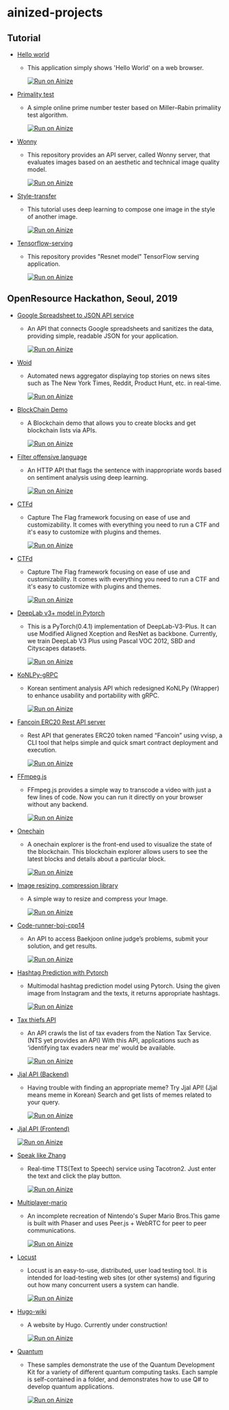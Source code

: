 # ainized-projects

## Tutorial
* [Hello world](https://github.com/ainize-team/ainize-run-helloworld-example)  
  - This application simply shows 'Hello World' on a web browser.  

    [![Run on Ainize](https://ainize.ai/static/images/run_on_ainize_button.svg)](https://ainize.web.app/redirect?git_repo=github.com/ainize-team/ainize-run-helloworld-example)

* [Primality test](https://github.com/ainize-team/ainize-run-primality-test-example)  
  - A simple online prime number tester based on Miller–Rabin primaliity test algorithm.

    [![Run on Ainize](https://ainize.ai/static/images/run_on_ainize_button.svg)](https://ainize.web.app/redirect?git_repo=github.com/ainize-team/ainize-run-primality-test-example)

* [Wonny](https://github.com/ainize-team/ainize-run-wonny-example)  
  - This repository provides an API server, called Wonny server, that evaluates images based on an aesthetic and technical image quality model.  
  
    [![Run on Ainize](https://ainize.ai/static/images/run_on_ainize_button.svg)](https://ainize.web.app/redirect?git_repo=github.com/ainize-team/ainize-run-wonny-example)

* [Style-transfer](https://github.com/ainize-team/ainize-run-style-transfer)  
  - This tutorial uses deep learning to compose one image in the style of another image.
    
    [![Run on Ainize](https://ainize.ai/static/images/run_on_ainize_button.svg)](https://ainize.web.app/redirect?git_repo=github.com/ainize-team/ainize-run-style-transfer)

* [Tensorflow-serving](https://github.com/ainize-team/ainize-run-tensorflow-example)  
  - This repository provides "Resnet model" TensorFlow serving application.
    
    [![Run on Ainize](https://ainize.ai/static/images/run_on_ainize_button.svg)](https://ainize.web.app/redirect?git_repo=github.com/ainize-team/ainize-run-tensorflow-example)

## OpenResource Hackathon, Seoul, 2019

* [Google Spreadsheet to JSON API service](https://github.com/Dilrong/gsx2json)  
  - An API that connects Google spreadsheets and sanitizes the data, providing simple, readable JSON for your application.  
  
    [![Run on Ainize](https://ainize.ai/static/images/run_on_ainize_button.svg)](https://ainize.web.app/redirect?git_repo=github.com/Dilrong/gsx2json)   

* [Woid](https://github.com/seongjinkime/woid)  
  - Automated news aggregator displaying top stories on news sites such as The New York Times, Reddit, Product Hunt, etc. in real-time.  
    
    [![Run on Ainize](https://ainize.ai/static/images/run_on_ainize_button.svg)](https://ainize.web.app/redirect?git_repo=github.com/seongjinkime/woid)

* [BlockChain Demo](https://github.com/hibuz/blockchain-java)  
  - A Blockchain demo that allows you to create blocks and get blockchain lists via APIs.  
  
    [![Run on Ainize](https://ainize.ai/static/images/run_on_ainize_button.svg)](https://ainize.web.app/redirect?git_repo=github.com/hibuz/blockchain-java)

* [Filter offensive language](https://github.com/hjh010501/appropriate-filetering)  
  - An HTTP API that flags the sentence with inappropriate words based on sentiment analysis using deep learning.  

    [![Run on Ainize](https://ainize.ai/static/images/run_on_ainize_button.svg)](http://104.154.113.3/)

* [CTFd](https://github.com/lenox24/CTFd)  
  - Capture The Flag framework focusing on ease of use and customizability. It comes with everything you need to run a CTF and it's easy to customize with plugins and themes.  
    
    [![Run on Ainize](https://ainize.ai/static/images/run_on_ainize_button.svg)](https://ainize.web.app/redirect?git_repo=github.com/lenox24/CTFd)  

* [CTFd](https://github.com/namkiseung/CTFd)  
  - Capture The Flag framework focusing on ease of use and customizability. It comes with everything you need to run a CTF and it's easy to customize with plugins and themes.  

    [![Run on Ainize](https://ainize.ai/static/images/run_on_ainize_button.svg)](https://ainize.web.app/redirect?git_repo=github.com/namkiseung/CTFd)  

* [DeepLab v3+ model in Pytorch](https://github.com/jaemin93/pytorch-deeplab-xception)  
  - This is a PyTorch(0.4.1) implementation of DeepLab-V3-Plus. It can use Modified Aligned Xception and ResNet as backbone. Currently, we train DeepLab V3 Plus using Pascal VOC 2012, SBD and Cityscapes datasets.  

    [![Run on Ainize](https://ainize.ai/static/images/run_on_ainize_button.svg)](https://ainize.web.app/redirect?git_repo=github.com/jaemin93/pytorch-deeplab-xception)  

* [KoNLPy-gRPC](https://github.com/minhoryang/KoNLPy-gRPC)  
  - Korean sentiment analysis API which redesigned KoNLPy (Wrapper) to enhance usability and portability with gRPC.  

    [![Run on Ainize](https://ainize.ai/static/images/run_on_ainize_button.svg)](https://ainize.web.app/redirect?git_repo=github.com/minhoryang/KoNLPy-gRPC)  

* [Fancoin ERC20 Rest API server](https://github.com/leekt216/vvisp-afan)  
  - Rest API that generates ERC20 token named “Fancoin” using vvisp, a CLI tool that helps simple and quick smart contract deployment and execution.  
  
    [![Run on Ainize](https://www.ainize.ai/static/images/run_on_ainize_button.svg)](https://ainize.web.app/redirect?git_repo=github.com/leekt216/vvisp-afan)  

* [FFmpeg.js](https://github.com/moonchanyong/ffmpeg.js)  
  - FFmpeg.js provides a simple way to transcode a video with just a few lines of code. Now you can run it directly on your browser without any backend.  

    [![Run on Ainize](https://ainize.ai/static/images/run_on_ainize_button.svg)](https://ainize.ai/deployment/moonchanyong/ffmpeg-js)  

* [Onechain](https://github.com/lukepark327/onechain)  
  - A onechain explorer is the front-end used to visualize the state of the blockchain. This blockchain explorer allows users to see the latest blocks and details about a particular block.  

    [![Run on Ainize](https://ainize.ai/static/images/run_on_ainize_button.svg)](https://ainize.web.app/redirect?git_repo=github.com/lukepark327/onechain)  

* [Image resizing, compression library](https://github.com/KiyeopYang/jimp)  
  - A simple way to resize and compress your Image.  

    [![Run on Ainize](https://ainize.ai/static/images/run_on_ainize_button.svg)](https://ainize.web.app/redirect?git_repo=github.com/KiyeopYang/jimp)  

* [Code-runner-boj-cpp14](https://github.com/boj-vs-code/code-runner/tree/master/boj/dockerfiles/cpp14)  
  - An API to access Baekjoon online judge’s problems, submit your solution, and get results.  

    [![Run on Ainize](https://www.ainize.ai/static/images/run_on_ainize_button.svg)](https://ainize.web.app/redirect?git_repo=github.com/boj-vs-code/code-runner/boj/dockerfiles/cpp14)  

* [Hashtag Prediction with Pytorch](https://github.com/monologg/hashtag-prediction-pytorch)  
  - Multimodal hashtag prediction model using Pytorch. Using the given image from Instagram and the texts, it returns appropriate hashtags.   

    [![Run on Ainize](https://ainize.ai/static/images/run_on_ainize_button.svg)](https://ainize.web.app/redirect?git_repo=github.com/monologg/hashtag-prediction-pytorch)  

* [Tax thiefs API](https://github.com/hannut91/tax-thiefs-api)  
  - An API crawls the list of tax evaders from the Nation Tax Service. (NTS yet provides an API) With this API, applications such as ‘identifying tax evaders near me’ would be available.  

    [![Run on Ainize](https://ainize.ai/static/images/run_on_ainize_button.svg)](https://endpoint.ainize.ai/hannut91/tax-thiefs-api/thiefs)  

* [Jjal API (Backend)](https://github.com/gyuha/jjal-api)  
  - Having trouble with finding an appropriate meme? Try Jjal API! (Jjal means meme in Korean) Search and get lists of memes related to your query.  

    [![Run on Ainize](https://www.ainize.ai/static/images/run_on_ainize_button.svg)](https://ainize.web.app/redirect?git_repo=github.com/gyuha/jjal-api)  
    
* [Jjal API (Frontend)](https://github.com/gyuha/jjal)  
    
    [![Run on Ainize](https://www.ainize.ai/static/images/run_on_ainize_button.svg)](https://ainize.web.app/redirect?git_repo=github.com/gyuha/jjal)  

* [Speak like Zhang](https://github.com/seongahjo/speak_like_zhang)  
  - Real-time TTS(Text to Speech) service using Tacotron2. Just enter the text and click the play button.  
  
    [![Run on Ainize](https://ainize.ai/static/images/run_on_ainize_button.svg)](http://34.69.120.34)  

* [Multiplayer-mario](https://github.com/koldbreww/multiplayer-mario)  
  - An incomplete recreation of Nintendo's Super Mario Bros.This game is built with Phaser and uses Peer.js + WebRTC for peer to peer communications.  
    
    [![Run on Ainize](https://ainize.ai/static/images/run_on_ainize_button.svg)](https://ainize.web.app/redirect?git_repo=github.com/koldbreww/multiplayer-mario)  

* [Locust](https://github.com/byunseob/OpenResourceHackathon)  
  - Locust is an easy-to-use, distributed, user load testing tool. It is intended for load-testing web sites (or other systems) and figuring out how many concurrent users a system can handle.  

    [![Run on Ainize](https://ainize.ai/static/images/run_on_ainize_button.svg)](http://34.67.222.84/locust/form)  

* [Hugo-wiki](https://github.com/seungjin/hugo-wiki)  
  - A website by Hugo. Currently under construction!  

    [![Run on Ainize](https://ainize.ai/static/images/run_on_ainize_button.svg)](http://34.84.67.31:80)  

* [Quantum](https://github.com/Lisayg/Quantum)  
  - These samples demonstrate the use of the Quantum Development Kit for a variety of different quantum computing tasks. Each sample is self-contained in a folder, and demonstrates how to use Q# to develop quantum applications.  
  
    [![Run on Ainize](https://ainize.ai/static/images/run_on_ainize_button.svg)](https://ainize.web.app/redirect?git_repo=github.com/Lisayg/Quantum)  
